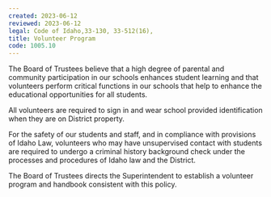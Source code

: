 ```yaml
---
created: 2023-06-12
reviewed: 2023-06-12
legal: Code of Idaho,33-130, 33-512(16),
title: Volunteer Program
code: 1005.10
---
```



The Board of Trustees believe that a high degree of parental and community participation in our schools enhances student learning and that volunteers perform critical functions in our schools that help to enhance the educational opportunities for all students.

All volunteers are required to sign in and wear school provided identification when they are on District property.

For the safety of our students and staff, and in compliance with provisions of Idaho Law, volunteers who may have unsupervised contact with students are required to undergo a criminal history background check under the processes and procedures of Idaho law and the District.

The Board of Trustees directs the Superintendent to establish a volunteer program and handbook consistent with this policy.




